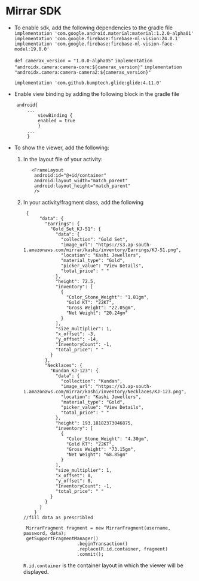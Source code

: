 # Mirrar SDK

* To enable sdk, add the following dependencies to the gradle file
    `implementation 'com.google.android.material:material:1.2.0-alpha01'`
    `implementation 'com.google.firebase:firebase-ml-vision:24.0.1'`
    `implementation 'com.google.firebase:firebase-ml-vision-face-model:19.0.0'`

    `def camerax_version = "1.0.0-alpha05"`
    `implementation "androidx.camera:camera-core:${camerax_version}"`
    `implementation "androidx.camera:camera-camera2:${camerax_version}"`

    `implementation 'com.github.bumptech.glide:glide:4.11.0'`


* Enable view binding by adding the following block in the gradle file
```
    android{
        ...
            viewBinding {
            enabled = true
            }
        ...
        }
```

* To show the viewer, add the following:
    1. In the layout file of your activity:
         ```
            <FrameLayout
             android:id="@+id/container"
             android:layout_width="match_parent"
             android:layout_height="match_parent"
             />
         ```

    2. In your activity/fragment class, add the following 
          ```String data =  
           {
                "data": {
                  "Earrings": {
                    "Gold_Set_KJ-51": {
                      "data": {
                        "collection": "Gold Set",
                        "image_url": "https://s3.ap-south-1.amazonaws.com/mirrar/kashi/inventory/Earrings/KJ-51.png",
                        "location": "Kashi Jewellers",
                        "material_type": "Gold",
                        "picker_value": "View Details",
                        "total_price": " "
                      },
                      "height": 72.5,
                      "inventory": [
                        {
                          "Color_Stone_Weight": "1.81gm",
                          "Gold KT": "22KT",
                          "Gross Weight": "22.05gm",
                          "Net Weight": "20.24gm"
                        }
                      ],
                      "size_multiplier": 1,
                      "x_offset": -3,
                      "y_offset": -14,
                      "InventoryCount": -1,
                      "total_price": " "
                    }
                  },
                  "Necklaces": {
                    "Kundan_KJ-123": {
                      "data": {
                        "collection": "Kundan",
                        "image_url": "https://s3.ap-south-1.amazonaws.com/mirrar/kashi/inventory/Necklaces/KJ-123.png",
                        "location": "Kashi Jewellers",
                        "material_type": "Gold",
                        "picker_value": "View Details",
                        "total_price": " "
                      },
                      "height": 193.18182373046875,
                      "inventory": [
                        {
                          "Color_Stone_Weight": "4.30gm",
                          "Gold KT": "22KT",
                          "Gross Weight": "73.15gm",
                          "Net Weight": "68.85gm"
                        }
                      ],
                      "size_multiplier": 1,
                      "x_offset": 0,
                      "y_offset": 0,
                      "InventoryCount": -1,
                      "total_price": " "
                    }
                  }
                }
              }
       //fill data as prescribled
       ```
       
		```
         MirrarFragment fragment = new MirrarFragment(username, password, data);
         getSupportFragmentManager()
                            .beginTransaction()
                            .replace(R.id.container, fragment)
                            .commit();
        ```
		   
		  `R.id.container` is the container layout in which the viewer will be displayed.
		   
		
